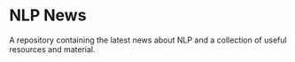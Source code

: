 # NLP News
A repository containing the latest news about NLP and a collection of useful resources and material.
